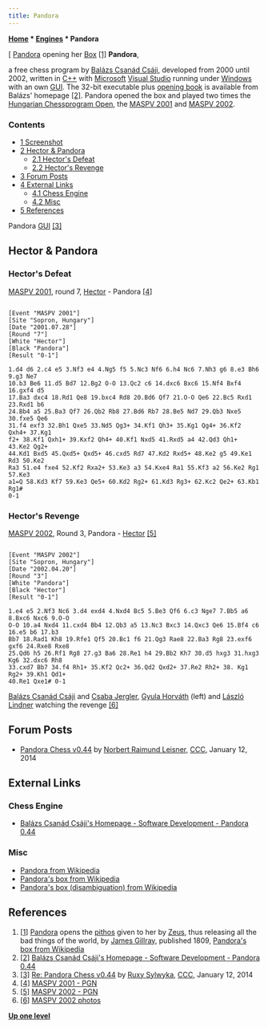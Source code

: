 ```yaml
---
title: Pandora
---
```

**[Home](Home "Home") \* [Engines](Engines "Engines") \* Pandora**



[ [Pandora](https://en.wikipedia.org/wiki/Pandora) opening her [Box](https://en.wikipedia.org/wiki/Pandora%27s_box) <a id="cite-note-1" href="#cite-ref-1">[1]</a>
**Pandora**,  

a free chess program by [Balázs Csanád Csáji](Bal%C3%A1zs_Csan%C3%A1d_Cs%C3%A1ji "Balázs Csanád Csáji"), developed from 2000 until 2002, written in [C++](Cpp "Cpp") with [Microsoft](Microsoft "Microsoft") [Visual Studio](https://en.wikipedia.org/wiki/Microsoft_Visual_Studio) running under [Windows](Windows "Windows") with an own [GUI](GUI "GUI"). 
The 32-bit executable plus [opening book](Opening_Book "Opening Book") is available from Balázs' homepage <a id="cite-note-2" href="#cite-ref-2">[2]</a>. 
Pandora opened the box and played two times the [Hungarian Chessprogram Open](Hungarian_Chessprogram_Open "Hungarian Chessprogram Open"), the [MASPV 2001](MASPV_2001 "MASPV 2001") and [MASPV 2002](MASPV_2002 "MASPV 2002"). 



### Contents


* [1 Screenshot](#screenshot)
* [2 Hector & Pandora](#hector-.26-pandora)
	+ [2.1 Hector's Defeat](#hector.27s-defeat)
	+ [2.2 Hector's Revenge](#hector.27s-revenge)
* [3 Forum Posts](#forum-posts)
* [4 External Links](#external-links)
	+ [4.1 Chess Engine](#chess-engine)
	+ [4.2 Misc](#misc)
* [5 References](#references)






 [](http://www.talkchess.com/forum/viewtopic.php?t=50874&start=1) 
Pandora [GUI](GUI "GUI") <a id="cite-note-3" href="#cite-ref-3">[3]</a>




## Hector & Pandora


### Hector's Defeat


[MASPV 2001](MASPV_2001 "MASPV 2001"), round 7, [Hector](Hector_for_Chess "Hector for Chess") - Pandora <a id="cite-note-4" href="#cite-ref-4">[4]</a>




```

[Event "MASPV 2001"]
[Site "Sopron, Hungary"]
[Date "2001.07.28"]
[Round "7"]
[White "Hector"]
[Black "Pandora"]
[Result "0-1"]

1.d4 d6 2.c4 e5 3.Nf3 e4 4.Ng5 f5 5.Nc3 Nf6 6.h4 Nc6 7.Nh3 g6 8.e3 Bh6 9.g3 Ne7 
10.b3 Be6 11.d5 Bd7 12.Bg2 O-O 13.Qc2 c6 14.dxc6 Bxc6 15.Nf4 Bxf4 16.gxf4 d5 
17.Ba3 dxc4 18.Rd1 Qe8 19.bxc4 Rd8 20.Bd6 Qf7 21.O-O Qe6 22.Bc5 Rxd1 23.Rxd1 b6 
24.Bb4 a5 25.Ba3 Qf7 26.Qb2 Rb8 27.Bd6 Rb7 28.Be5 Nd7 29.Qb3 Nxe5 30.fxe5 Qe6 
31.f4 exf3 32.Bh1 Qxe5 33.Nd5 Qg3+ 34.Kf1 Qh3+ 35.Kg1 Qg4+ 36.Kf2 Qxh4+ 37.Kg1
f2+ 38.Kf1 Qxh1+ 39.Kxf2 Qh4+ 40.Kf1 Nxd5 41.Rxd5 a4 42.Qd3 Qh1+ 43.Ke2 Qg2+
44.Kd1 Bxd5 45.Qxd5+ Qxd5+ 46.cxd5 Rd7 47.Kd2 Rxd5+ 48.Ke2 g5 49.Ke1 Rd3 50.Ke2 
Ra3 51.e4 fxe4 52.Kf2 Rxa2+ 53.Ke3 a3 54.Kxe4 Ra1 55.Kf3 a2 56.Ke2 Rg1 57.Ke3 
a1=Q 58.Kd3 Kf7 59.Ke3 Qe5+ 60.Kd2 Rg2+ 61.Kd3 Rg3+ 62.Kc2 Qe2+ 63.Kb1 Rg1# 
0-1

```

### Hector's Revenge


[MASPV 2002](MASPV_2002 "MASPV 2002"), Round 3, Pandora - [Hector](Hector_for_Chess "Hector for Chess") <a id="cite-note-5" href="#cite-ref-5">[5]</a>




```

[Event "MASPV 2002"]
[Site "Sopron, Hungary"]
[Date "2002.04.20"]
[Round "3"]
[White "Pandora"]
[Black "Hector"]
[Result "0-1"]

1.e4 e5 2.Nf3 Nc6 3.d4 exd4 4.Nxd4 Bc5 5.Be3 Qf6 6.c3 Nge7 7.Bb5 a6 8.Bxc6 Nxc6 9.O-O 
O-O 10.a4 Nxd4 11.cxd4 Bb4 12.Qb3 a5 13.Nc3 Bxc3 14.Qxc3 Qe6 15.Bf4 c6 16.e5 b6 17.b3 
Bb7 18.Rad1 Kh8 19.Rfe1 Qf5 20.Bc1 f6 21.Qg3 Rae8 22.Ba3 Rg8 23.exf6 gxf6 24.Rxe8 Rxe8
25.Qd6 h5 26.Rf1 Rg8 27.g3 Ba6 28.Re1 h4 29.Bb2 Kh7 30.d5 hxg3 31.hxg3 Kg6 32.dxc6 Rh8 
33.cxd7 Bb7 34.f4 Rh1+ 35.Kf2 Qc2+ 36.Qd2 Qxd2+ 37.Re2 Rh2+ 38. Kg1 Rg2+ 39.Kh1 Qd1+ 
40.Re1 Qxe1# 0-1

```

 [](http://titanic.nyme.hu/~wyx/maspv2002/images.htm) 
[Balázs Csanád Csáji](Bal%C3%A1zs_Csan%C3%A1d_Cs%C3%A1ji "Balázs Csanád Csáji") and [Csaba Jergler](Csaba_Jergler "Csaba Jergler"), [Gyula Horváth](Gyula_Horv%C3%A1th "Gyula Horváth") (left) and [László Lindner](L%C3%A1szl%C3%B3_Lindner "László Lindner") watching the revenge <a id="cite-note-6" href="#cite-ref-6">[6]</a>



## Forum Posts


* [Pandora Chess v0.44](http://www.talkchess.com/forum/viewtopic.php?t=50874) by [Norbert Raimund Leisner](Norbert_Raimund_Leisner "Norbert Raimund Leisner"), [CCC](CCC "CCC"), January 12, 2014


## External Links


### Chess Engine


* [Balázs Csanád Csáji's Homepage - Software Development - Pandora 0.44](https://igor.xen.emi.sztaki.hu/~csaji/#Programs)


### Misc


* [Pandora from Wikipedia](https://en.wikipedia.org/wiki/Pandora)
* [Pandora's box from Wikipedia](https://en.wikipedia.org/wiki/Pandora%27s_box)
* [Pandora's box (disambiguation) from Wikipedia](https://en.wikipedia.org/wiki/Pandora%27s_box_%28disambiguation%29)


## References


1. <a id="cite-ref-1" href="#cite-note-1">[1]</a> [Pandora](https://en.wikipedia.org/wiki/Pandora) opens the [pithos](https://en.wikipedia.org/wiki/Pithos) given to her by [Zeus](https://en.wikipedia.org/wiki/Zeus), thus releasing all the bad things of the world, by [James Gillray](https://en.wikipedia.org/wiki/James_Gillray), published 1809, [Pandora's box from Wikipedia](https://en.wikipedia.org/wiki/Pandora%27s_box)
2. <a id="cite-ref-2" href="#cite-note-2">[2]</a> [Balázs Csanád Csáji's Homepage - Software Development - Pandora 0.44](https://igor.xen.emi.sztaki.hu/~csaji/#Programs)
3. <a id="cite-ref-3" href="#cite-note-3">[3]</a> [Re: Pandora Chess v0.44](http://www.talkchess.com/forum/viewtopic.php?t=50874&start=1) by [Ruxy Sylwyka](http://www.talkchess.com/forum/profile.php?mode=viewprofile&u=881), [CCC](CCC "CCC"), January 12, 2014
4. <a id="cite-ref-4" href="#cite-note-4">[4]</a> [MASPV 2001 - PGN](http://titanic.nyme.hu/~wyx/maspv2001/indexeng.htm)
5. <a id="cite-ref-5" href="#cite-note-5">[5]</a> [MASPV 2002 - PGN](http://titanic.nyme.hu/~wyx/maspv2002/indexeng.htm)
 6. <a id="cite-ref-6" href="#cite-note-6">[6]</a> [MASPV 2002 photos](http://titanic.nyme.hu/~wyx/maspv2002/images.htm) 

**[Up one level](Engines "Engines")**







 
